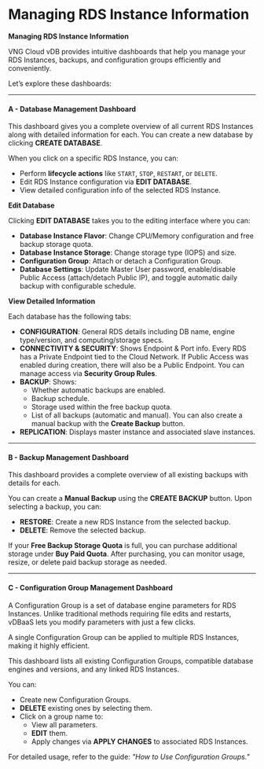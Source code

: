 # Managing RDS Instance Information

**Managing RDS Instance Information**

VNG Cloud vDB provides intuitive dashboards that help you manage your RDS Instances, backups, and configuration groups efficiently and conveniently.

Let’s explore these dashboards:

***

#### A - Database Management Dashboard

This dashboard gives you a complete overview of all current RDS Instances along with detailed information for each. You can create a new database by clicking **CREATE DATABASE**.

When you click on a specific RDS Instance, you can:

* Perform **lifecycle actions** like `START`, `STOP`, `RESTART`, or `DELETE`.
* Edit RDS Instance configuration via **EDIT DATABASE**.
* View detailed configuration info of the selected RDS Instance.

**Edit Database**

Clicking **EDIT DATABASE** takes you to the editing interface where you can:

* **Database Instance Flavor**: Change CPU/Memory configuration and free backup storage quota.
* **Database Instance Storage**: Change storage type (IOPS) and size.
* **Configuration Group**: Attach or detach a Configuration Group.
* **Database Settings**: Update Master User password, enable/disable Public Access (attach/detach Public IP), and toggle automatic daily backup with configurable schedule.

**View Detailed Information**

Each database has the following tabs:

* **CONFIGURATION**: General RDS details including DB name, engine type/version, and computing/storage specs.
* **CONNECTIVITY & SECURITY**: Shows Endpoint & Port info. Every RDS has a Private Endpoint tied to the Cloud Network. If Public Access was enabled during creation, there will also be a Public Endpoint. You can manage access via **Security Group Rules**.
* **BACKUP**: Shows:
  * Whether automatic backups are enabled.
  * Backup schedule.
  * Storage used within the free backup quota.
  * List of all backups (automatic and manual). You can also create a manual backup with the **Create Backup** button.
* **REPLICATION**: Displays master instance and associated slave instances.

***

#### B - Backup Management Dashboard

This dashboard provides a complete overview of all existing backups with details for each.

You can create a **Manual Backup** using the **CREATE BACKUP** button. Upon selecting a backup, you can:

* **RESTORE**: Create a new RDS Instance from the selected backup.
* **DELETE**: Remove the selected backup.

If your **Free Backup Storage Quota** is full, you can purchase additional storage under **Buy Paid Quota**. After purchasing, you can monitor usage, resize, or delete paid backup storage as needed.

***

#### C - Configuration Group Management Dashboard

A Configuration Group is a set of database engine parameters for RDS Instances. Unlike traditional methods requiring file edits and restarts, vDBaaS lets you modify parameters with just a few clicks.

A single Configuration Group can be applied to multiple RDS Instances, making it highly efficient.

This dashboard lists all existing Configuration Groups, compatible database engines and versions, and any linked RDS Instances.

You can:

* Create new Configuration Groups.
* **DELETE** existing ones by selecting them.
* Click on a group name to:
  * View all parameters.
  * **EDIT** them.
  * Apply changes via **APPLY CHANGES** to associated RDS Instances.

For detailed usage, refer to the guide: _"How to Use Configuration Groups."_
